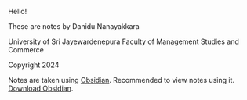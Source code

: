 Hello!

These are notes by Danidu Nanayakkara

University of Sri Jayewardenepura
Faculty of Management Studies and Commerce

Copyright 2024


Notes are taken using [Obsidian](https://obsidian.md).
Recommended to view notes using it.
[Download Obsidian](https://obsidian.md/download).